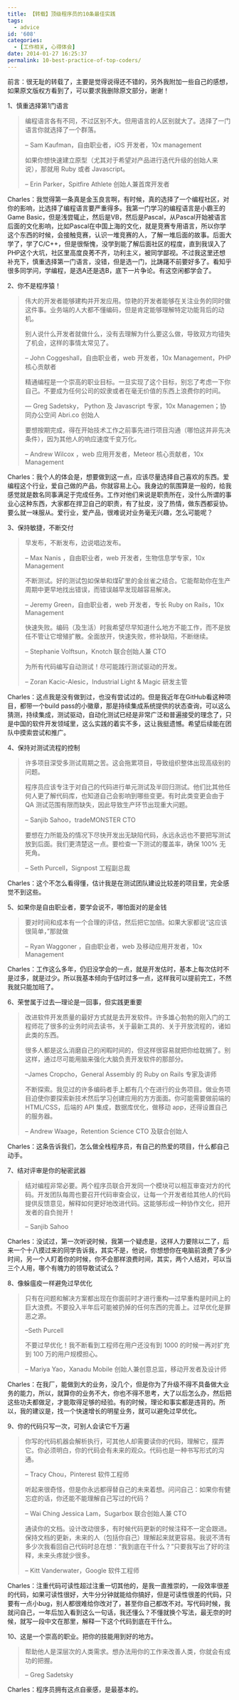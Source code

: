 ```yaml
---
title: 【转载】顶级程序员的10条最佳实践
tags:
  - advice
id: '608'
categories:
  - [工作相关, 心得体会]
date: 2014-01-27 16:25:37
permalink: 10-best-practice-of-top-coders/
---
```


前言：很无耻的转载了，主要是觉得说得还不错的，另外我附加一些自己的感想，如果原文版权方看到了，可以要求我删除原文部分，谢谢！
<!-- more -->
1、慎重选择第1门语言

> 编程语言各有不同，不过区别不大。但用语言的人区别就大了。选择了一门语言你就选择了一个群落。
> 
> – Sam Kaufman，自由职业者，iOS 开发者，10x management
> 
> 如果你想快速建立原型（尤其对于希望对产品进行迭代升级的创始人来说），那就用 Ruby 或者 Javascript。
> 
> – Erin Parker，Spitfire Athlete 创始人兼首席开发者

Charles：我觉得第一条真是金玉良言啊，有时候，真的选择了一个编程社区，对你的影响，比选择了编程语言要严重得多。我第一门学习的编程语言是小霸王的Game Basic，但是浅尝辄止，然后是VB，然后是Pascal，从Pascal开始被语言后面的文化影响，比如Pascal在中国上海的文化，就是竞赛专用语言，所以你学这个东西的时候，会接触竞赛，认识一堆竞赛的人，了解一堆后面的故事。后面大学了，学了C/C++，但是很惭愧，没学到能了解后面社区的程度，直到我误入了PHP这个大坑，社区里高度良莠不齐，功利主义，被同学鄙视。不过我这里还想补充下，慎重选择第一门语言，没错，但是选一门，比踌躇不前要好多了。看知乎很多同学问，学编程，是选A还是选B，底下一片争论。有这空闲都学会了。

2、你不是程序猿！

> 伟大的开发者能够建构并开发应用。惊艳的开发者能够在关注业务的同时做这件事。业务端的人大都不懂编码，但是肯定能够理解特定功能背后的动机。
> 
> 别人说什么开发者就做什么，没有去理解为什么要这么做，导致双方均错失了机会，这样的事情太常见了。
> 
> – John Coggeshall，自由职业者，web 开发者，10x Management，PHP 核心贡献者
> 
> 精通编程是一个崇高的职业目标。一旦实现了这个目标，别忘了考虑一下你自己。不要成为任何公司的奴隶或者在毫无价值的东西上浪费你的时间。
> 
> — Greg Sadetsky， Python 及 Javascript 专家，10x Managemen；协同办公空间 Abri.co 创始人
> 
> 要想按期完成，得在开始技术工作之前事先进行项目沟通（哪怕这并非先决条件），因为其他人的响应速度千变万化。
> 
> – Andrew Wilcox ，web 应用开发者，Meteor 核心贡献者，10x Management

Charles：我个人的体会是，想要做到这一点，应该尽量选择自己喜欢的东西。爱编程这个行业，爱自己做的产品，你就容易上心。我身边的氛围算是一般的，给我感觉就是数名同事满足于完成任务。工作对他们来说是职责所在，没什么所谓的事业心这种东西，大家都在捍卫自己的职责，有了扯皮，没了热情，做东西都妥协。要么就一味服从。爱行业，爱产品，很难说对业务毫无兴趣，怎么可能呢？

3、保持敏捷，不断交付

> 早发布，不断发布，边说唱边发布。
> 
> – Max Nanis ，自由职业者，web 开发者，生物信息学专家，10x Management
> 
> 不断测试。好的测试包如保单和煤矿里的金丝雀之结合。它能帮助你在生产周期中更早地找出错误，而错误越早发现越容易解决。
> 
> – Jeremy Green，自由职业者，web 开发者，专长 Ruby on Rails，10x Management
> 
> 快速失败。编码（及生活）时我希望尽早知道什么地方不能工作，而不是放任不管让它增殖扩散。全面放开，快速失败，修补缺陷，不断继续。
> 
> – Stephanie Volftsun，Knotch 联合创始人兼 CTO
> 
> 为所有代码编写自动测试！尽可能践行测试驱动的开发。
> 
> – Zoran Kacic-Alesic，Industrial Light & Magic 研发主管

Charles：这点我是没有做到过，也没有尝试过的。但是我近年在GitHub看这种项目，都带一个build pass的小徽章，那是持续集成系统提供的状态查询，可以这么猜测，持续集成，测试驱动，自动化测试已经是非常广泛和普遍接受的理念了，只是中国的软件开发领域里，这么实践的着实不多，这让我挺遗憾。希望后续能在团队中摸索尝试和推广。

4、保持对测试流程的控制

> 许多项目深受多测试周期之苦。这会拖累项目，导致组织整体出现高级别的问题。
> 
> 程序员应该专注于对自己的代码进行单元测试及半回归测试。他们比其他任何人更了解代码库，也知道自己会影响到哪些变更。有时此类变更会由于 QA 测试范围有限而缺失，因此导致生产环节出现重大问题。
> 
> – Sanjib Sahoo，tradeMONSTER CTO
> 
> 要想在力所能及的情况下尽快开发出无缺陷代码，永远永远也不要把写测试放到后面。我们更清楚这一点。要检查一下测试的覆盖率，确保 100% 无死角。
> 
> – Seth Purcell，Signpost 工程副总裁

Charles：这个不怎么看得懂，估计我是在测试团队建设比较差的项目里，完全感觉不到这些。

5、如果你是自由职业者，要学会说不，哪怕面对的是金钱

> 要对时间和成本有一个合理的评估，然后把它加倍。如果大家都说“这应该很简单，”那就做
> 
> – Ryan Waggoner ，自由职业者，web 及移动应用开发者，10x Management

Charles：工作这么多年，仍旧没学会的一点，就是开发估时，基本上每次估时不是过多，就是过少。所以我基本倾向于估时过多一点，这样我可以提前完工，不然我就只能加班了。

6、荣誉属于过去—理论是一回事，但实践更重要

> 改进软件开发质量的最好方式就是去开发软件。许多雄心勃勃的刚入门的工程师花了很多的业务时间去读书，关于最新工具的、关于开放流程的，诸如此类的东西。
> 
> 很多人都是这么消磨自己的闲暇时间的，但这样很容易就把你给耽搁了。别这样，通过尽可能用脑来强化大脑负责开发软件的那部分。
> 
> –James Cropcho，General Assembly 的 Ruby on Rails 专家及讲师
> 
> 不断探索。我见过的许多编码者手上都有几个在进行的业务项目。做业务项目迫使你要探索新技术然后学习创建应用的方方面面。你可能需要做前端的 HTML/CSS，后端的 API 集成，数据库优化，做移动 app，还得设置自己的服务器。
> 
> – Andrew Waage，Retention Science CTO 及联合创始人

Charles：这条告诉我们，怎么做全栈程序员，有自己的热爱的项目，什么都自己动手。

7、结对评审是你的秘密武器

> 结对编程非常必要。两个程序员联合开发同一个模块可以相互审查对方的代码。开发团队每周也要召开代码审查会议，让每一个开发者给其他人的代码提供反馈意见，解释如何更好地改进代码。这能够形成一种协作文化，把开发者的自负抛开！
> 
> – Sanjib Sahoo

Charles：没试过，第一次听说时候，我第一个疑虑是，这样人力要除以二了，后来一个十八摸过来的同学告诉我，其实不是，他说，你想想你在电脑前浪费了多少时间，另一个人盯着你的时候，你不会那样浪费时间，其实，两个人结对，可以当三个人用，哪个有魄力的领导敢试试么？

8、像躲瘟疫一样避免过早优化

> 只有在问题和解决方案都出现在你面前时才进行重构—过早重构是时间上的巨大浪费。不要投入半年后可能被扔掉的任何东西的完善上。过早优化是罪恶之源。
> 
> –Seth Purcell
> 
> 不要过早优化！我不断看到工程师在用户还没有到 1000 的时候一再对扩充到 100 万的用户规模担心。
> 
> – Mariya Yao，Xanadu Mobile 创始人兼创意总监，移动开发者及设计师

Charles：在我厂，能做到大的业务，没几个，但是你为了升级不得不具备做大业务的能力，所以，就算你的业务不大，你也不得不思考，大了以后怎么办，然后把这些功夫都做足，才能取得足够的经验。有的时候，理论和事实都是违背的。所以，我的建议是，找一个快速增长的明星业务，就可以避免过早优化。

9、你的代码只写一次，可别人会读它千万遍

> 你写的代码机器会解析执行，可其他人却需要读你的代码，理解它，摆弄它。你必须明白，你的代码会有未来的观众。代码也是一种书写形式的沟通。
> 
> – Tracy Chou，Pinterest 软件工程师
> 
> 听起来很奇怪，但是你永远都得替自己的未来着想。问问自己：如果你有健忘症的话，你还能不能理解自己写过的代码？
> 
> – Wai Ching Jessica Lam，Sugarbox 联合创始人兼 CTO
> 
> 通读你的文档。设计改动很多，有时候代码更新的时候注释不一定会跟进。保持文档的更新，未来的人（包括你自己）理解起来就更容易。我说不清有多少次我看回自己代码时总在想：“我到底在干什么？”只要我写出了好的注释，未来头疼就少很多。
> 
> – Kitt Vanderwater，Google 软件工程师

Charles：注重代码可读性超过注重一切其他的，是我一直推崇的，一段效率很差的代码，如果可读性很好，大牛分分钟就能给你搞好，但是可读性很差的代码，只要有一点小bug，别人都很难给你改对了，甚至你自己都改不对。写代码时候，我就问自己，一年后加入看到这么一句话，我还懂么？不懂就换个写法，最无奈的时候，就写一段中文在那里，解释一下这个代码到底在干什么。

10、这是一个崇高的职业。把你的技能用到好的地方。

> 帮助他人是深层次的人类需求。想办法用你的工作来改善人类，你就会有成功的把握。
> 
> – Greg Sadetsky

Charles：程序员拥有这点自豪感，是最基本的。